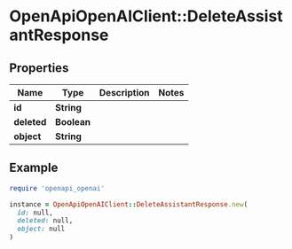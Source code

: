 # OpenApiOpenAIClient::DeleteAssistantResponse

## Properties

| Name | Type | Description | Notes |
| ---- | ---- | ----------- | ----- |
| **id** | **String** |  |  |
| **deleted** | **Boolean** |  |  |
| **object** | **String** |  |  |

## Example

```ruby
require 'openapi_openai'

instance = OpenApiOpenAIClient::DeleteAssistantResponse.new(
  id: null,
  deleted: null,
  object: null
)
```

